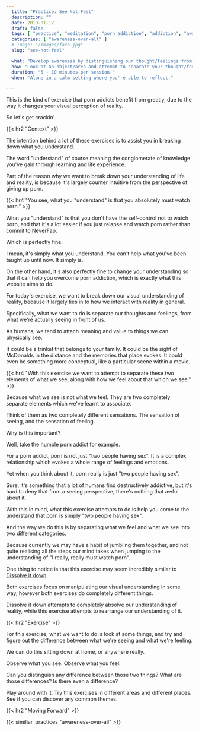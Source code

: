 ```yaml
---
  title: "Practice: See Not Feel"
  description: ""
  date: 2019-01-12
  draft: false
  tags: [ "practice", "meditation", "porn addiction", "addiction", "awareness", "awareness exercises", "perspective", "nofap", "neverfap", "neverfap deluxe" ]
  categories: [ "awareness-over-all" ]
  # image: "/images/face.jpg"
  slug: "see-not-feel"

  what: "Develop awareness by distinguishing our thought/feelings from our visual perception."
  how: "Look at an object/area and attempt to separate your thought/feelings from what you're actually seeing."
  duration: "5 - 10 minutes per session."
  when: "Alone in a calm setting where you're able to reflect."

---
```


<!-- Seeing is not a feeling. -->

This is the kind of exercise that porn addicts benefit from greatly, due to the way it changes your visual perception of reality.

So let's get crackin'.


{{< hr2 "Context" >}}


The intention behind a lot of these exercises is to assist you in breaking down what you understand.

The word "understand" of course meaning the conglomerate of knowledge you've gain through learning and life experience.

Part of the reason why we want to break down your understanding of life and reality, is because it's largely counter intuitive from the perspective of giving up porn. 


{{< hr4 "You see, what you "understand" is that you absolutely must watch porn." >}}


What you "understand" is that you don't have the self-control not to watch porn, and that it's a lot easier if you just relapse and watch porn rather than commit to NeverFap. 

Which is perfectly fine.

I mean, it's simply what you understand. You can't help what you've been taught up until now. It simply is.

On the other hand, it's also perfectly fine to change your understanding so that it can help you overcome porn addiction, which is exactly what this website aims to do.

For today's exercise, we want to break down our visual understanding of reality, because it largely ties in to how we interact with reality in general.

Specifically, what we want to do is separate our thoughts and feelings, from what we're actually seeing in front of us.

As humans, we tend to attach meaning and value to things we can physically see.

It could be a trinket that belongs to your family. It could be the sight of McDonalds in the distance and the memories that place evokes. It could even be something more conceptual, like a particular scene within a movie. 


{{< hr4 "With this exercise we want to attempt to separate these two elements of what we see, along with how we feel about that which we see." >}}


Because what we see is not what we feel. They are two completely separate elements which we've learnt to associate.

Think of them as two completely different sensations. The sensation of seeing, and the sensation of feeling. 

Why is this important?

Well, take the humble porn addict for example.

For a porn addict, porn is not just "two people having sex". It is a complex relationship which evokes a whole range of feelings and emotions.

Yet when you think about it, porn really is just "two people having sex". 

Sure, it's something that a lot of humans find destructively addictive, but it's hard to deny that from a seeing perspective, there's nothing that awful about it. 

With this in mind, what this exercise attempts to do is help you come to the understand that porn is simply "two people having sex".

And the way we do this is by separating what we feel and what we see into two different categories. 

Because currently we may have a habit of jumbling them together, and not quite realising all the steps our mind takes when jumping to the understanding of "I really, really must watch porn".

One thing to notice is that this exercise may seem incredibly similar to <a class="link" href="/practices/dissolve-it-down/">Dissolve it down</a>.

Both exercises focus on manipulating our visual understanding in some way, however both exercises do completely different things.

Dissolve it down attempts to completely absolve our understanding of reality, while this exercise attempts to rearrange our understanding of it.


{{< hr2 "Exercise" >}}


For this exercise, what we want to do is look at some things, and try and figure out the difference between what we're seeing and what we're feeling. 

We can do this sitting down at home, or anywhere really.

Observe what you see. Observe what you feel.

Can you distinguish any difference between those two things? What are those differences? Is there even a difference?

Play around with it. Try this exercises in different areas and different places. See if you can discover any common themes.


{{< hr2 "Moving Forward" >}}

 

{{< similiar_practices "awareness-over-all" >}}


<!-- 
{{< hr2 "Additional Resources" >}}  -->

<!-- maybe link to other  -->

